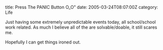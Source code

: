 title: Press The PANIC Button O\_O"
date: 2005-03-24T08:07:00Z
category: Life

Just having some extremely unpredictable events today, all school/school work related. As much I believe all of the are solvable/doable, it still scares me.

Hopefully I can get things ironed out.
